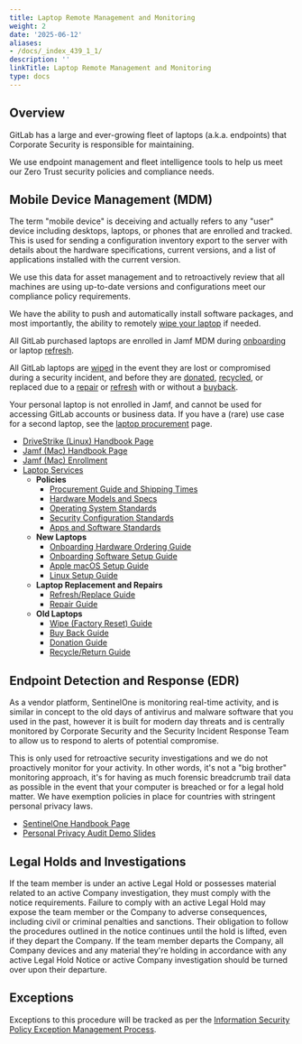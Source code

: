 ```yaml
---
title: Laptop Remote Management and Monitoring
weight: 2
date: '2025-06-12'
aliases:
- /docs/_index_439_1_1/
description: ''
linkTitle: Laptop Remote Management and Monitoring
type: docs
---
```


## Overview

GitLab has a large and ever-growing fleet of laptops (a.k.a. endpoints) that Corporate Security is responsible for maintaining.

We use endpoint management and fleet intelligence tools to help us meet our Zero Trust security policies and compliance needs.

## Mobile Device Management (MDM)

The term "mobile device" is deceiving and actually refers to any "user" device including desktops, laptops, or phones that are enrolled and tracked. This is used for sending a configuration inventory export to the server with details about the hardware specifications, current versions, and a list of applications installed with the current version.

We use this data for asset management and to retroactively review that all machines are using up-to-date versions and configurations meet our compliance policy requirements.

We have the ability to push and automatically install software packages, and most importantly, the ability to remotely [wipe your laptop](/handbook/security/corporate/services/laptops/wipe) if needed.

All GitLab purchased laptops are enrolled in Jamf MDM during [onboarding](/handbook/security/corporate/services/laptops/onboarding) or laptop [refresh](/handbook/security/corporate/services/laptops/refresh).

All GitLab laptops are [wiped](/handbook/security/corporate/services/laptops/wipe) in the event they are lost or compromised during a security incident, and before they are [donated](/handbook/security/corporate/services/laptops/donation), [recycled](/handbook/security/corporate/services/laptop/recycle), or replaced due to a [repair](/handbook/security/corporate/services/laptops/repair) or [refresh](/handbook/security/corporate/services/laptops/refresh) with or without a [buyback](/handbook/security/corporate/services/laptops/buyback).

Your personal laptop is not enrolled in Jamf, and cannot be used for accessing GitLab accounts or business data. If you have a (rare) use case for a second laptop, see the [laptop procurement](/handbook/security/corporate/services/laptops/procurement) page.

- [DriveStrike (Linux) Handbook Page](/handbook/security/corporate/systems/drivestrike)
- [Jamf (Mac) Handbook Page](/handbook/security/corporate/systems/jamf)
- [Jamf (Mac) Enrollment](/handbook/security/corporate/systems/jamf/setup)
- [Laptop Services](/handbook/security/corporate/services/laptops)
  - **Policies**
    - [Procurement Guide and Shipping Times](/handbook/security/corporate/services/laptops/procurement)
    - [Hardware Models and Specs](/handbook/security/corporate/services/laptops/hardware)
    - [Operating System Standards](/handbook/security/corporate/services/laptops/os)
    - [Security Configuration Standards](/handbook/security/corporate/services/laptops/security)
    - [Apps and Software Standards](/handbook/security/corporate/services/laptops/software)
  - **New Laptops**
    - [Onboarding Hardware Ordering Guide](/handbook/security/corporate/services/laptops/onboarding)
    - [Onboarding Software Setup Guide](/handbook/security/corporate/support/onboarding)
    - [Apple macOS Setup Guide](/handbook/security/corporate/systems/macos/setup)
    - [Linux Setup Guide](/handbook/security/corporate/systems/linux)
  - **Laptop Replacement and Repairs**
    - [Refresh/Replace Guide](/handbook/security/corporate/services/laptops/refresh)
    - [Repair Guide](/handbook/security/corporate/services/laptops/)
  - **Old Laptops**
    - [Wipe (Factory Reset) Guide](/handbook/security/corporate/services/laptops/wipe)
    - [Buy Back Guide](/handbook/security/corporate/services/laptops/buyback/)
    - [Donation Guide](/handbook/security/corporate/services/laptops/donation)
    - [Recycle/Return Guide](/handbook/security/corporate/services/laptops/recycle)

## Endpoint Detection and Response (EDR)

As a vendor platform, SentinelOne is monitoring real-time activity, and is similar in concept to the old days of antivirus and malware software that you used in the past, however it is built for modern day threats and is centrally monitored by Corporate Security and the Security Incident Response Team to allow us to respond to alerts of potential compromise.

This is only used for retroactive security investigations and we do not proactively monitor for your activity. In other words, it's not a "big brother" monitoring approach, it's for having as much forensic breadcrumb trail data as possible in the event that your computer is breached or for a legal hold matter. We have exemption policies in place for countries with stringent personal privacy laws.

- [SentinelOne Handbook Page](/handbook/security/corporate/systems/sentinelone)
- [Personal Privacy Audit Demo Slides](https://docs.google.com/presentation/d/1C2ufNXF28l0KTd5PPTkq1TjUWeWPI44VfwYbsvOzkns/edit)

## Legal Holds and Investigations

If the team member is under an active Legal Hold or possesses material related to an active Company investigation, they must comply with the notice requirements. Failure to comply with an active Legal Hold may expose the team member or the Company to adverse consequences, including civil or criminal penalties and sanctions. Their obligation to follow the procedures outlined in the notice continues until the hold is lifted, even if they depart the Company. If the team member departs the Company, all Company devices and any material they're holding in accordance with any active Legal Hold Notice or active Company investigation should be turned over upon their departure.
<!-- Intentional duplicate on /handbook/security/corporate/services/laptops -->

## Exceptions

Exceptions to this procedure will be tracked as per the [Information Security Policy Exception Management Process](/handbook/security/#information-security-policy-exception-management-process).
